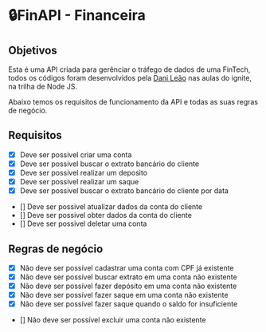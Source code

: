 # 🔒FinAPI - Financeira

## Objetivos
Esta é uma API criada para gerênciar o tráfego de dados de uma FinTech, todos os códigos foram desenvolvidos pela [Dani Leão](https://github.com/danileao) nas aulas do ignite, na trilha de Node JS.

Abaixo temos os requisitos de funcionamento da API e todas as suas regras de negócio.

## Requisitos

- [x] Deve ser possivel criar uma conta
- [x] Deve ser possivel buscar o extrato bancário do cliente
- [x] Deve ser possivel realizar um deposito 
- [x] Deve ser possivel realizar um saque
- [x] Deve ser possivel buscar o extrato bancário do cliente por data 
- [] Deve ser possivel atualizar dados da conta do cliente
- [] Deve ser possivel obter dados da conta do cliente
- [] Deve ser possivel deletar uma conta



## Regras de negócio 

- [x] Não deve ser possível cadastrar uma conta com CPF já existente
- [x] Não deve ser possível buscar extrato em uma conta não existente 
- [x] Não deve ser possível fazer depósito em uma conta não existente 
- [x] Não deve ser possível fazer saque em uma conta não existente 
- [x] Não deve ser possível fazer saque quando o saldo for insuficiente
- [] Não deve ser possível excluir uma conta não existente 